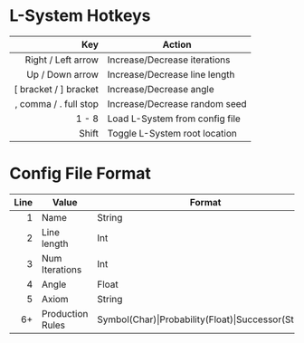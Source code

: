 # L-System Hotkeys

| Key                   | Action                         |
|----------------------:|--------------------------------|
| Right / Left arrow    | Increase/Decrease iterations   |
| Up / Down arrow       | Increase/Decrease line length  |
| [ bracket / ] bracket | Increase/Decrease angle        |
| , comma / . full stop | Increase/Decrease random seed  |
| 1 - 8                 | Load L-System from config file |
| Shift                 | Toggle L-System root location  |

# Config File Format

| Line | Value            | Format              |
|-----:|------------------|---------------------|
| 1    | Name             | String              |
| 2    | Line length      | Int                 |
| 3    | Num Iterations   | Int                 |
| 4    | Angle            | Float               |
| 5    | Axiom            | String              |
| 6+   | Production Rules | Symbol(Char)\|Probability(Float)\|Successor(String) |
